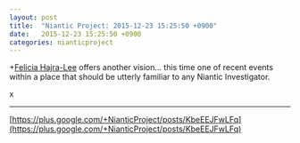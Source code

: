 ```yaml
---
layout: post
title:  "Niantic Project: 2015-12-23 15:25:50 +0900"
date:   2015-12-23 15:25:50 +0900
categories: nianticproject
---
```

+[Felicia Hajra-Lee](https://plus.google.com/118344555717370644832 "") offers another vision... this time one of recent events within a place that should be utterly familiar to any Niantic Investigator.

x
- - -
[https://plus.google.com/+NianticProject/posts/KbeEEJFwLFq](https://plus.google.com/+NianticProject/posts/KbeEEJFwLFq)
